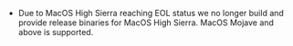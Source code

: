 * Due to MacOS High Sierra reaching EOL status we no longer build and provide release binaries for MacOS High Sierra. MacOS Mojave and above is supported.
